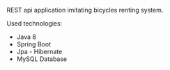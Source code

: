 REST api application imitating bicycles renting system.

Used technologies:
 - Java 8
 - Spring Boot
 - Jpa - Hibernate
 - MySQL Database
